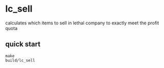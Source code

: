 # lc_sell
calculates which items to sell in lethal company to exactly meet the profit quota

## quick start
```
make
build/lc_sell
```
